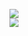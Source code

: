 [![](https://img.shields.io/badge/Made%20With-Github%20Spray-lightgrey.svg?style=for-the-badge&logo=github)](https://github.com/Annihil/github-spray#6414)  
[![](https://i.imgur.com/2DrTn0Z.gif)](https://github.com/Annihil/github-spray)